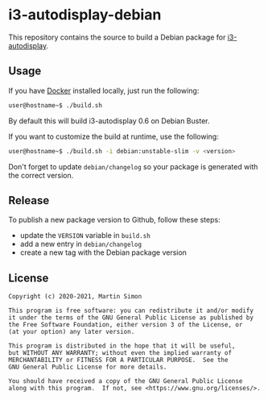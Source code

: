 # i3-autodisplay-debian

This repository contains the source to build a Debian package for [i3-autodisplay](https://github.com/lpicanco/i3-autodisplay).

## Usage

If you have [Docker](https://www.docker.com/) installed locally, just run the following:

```bash
user@hostname~$ ./build.sh
```
By default this will build i3-autodisplay 0.6 on Debian Buster.

If you want to customize the build at runtime, use the following:

```bash
user@hostname~$ ./build.sh -i debian:unstable-slim -v <version>
```
Don't forget to update `debian/changelog` so your package is generated with the correct version.

## Release

To publish a new package version to Github, follow these steps:
  * update the `VERSION` variable in `build.sh`
  * add a new entry in `debian/changelog`
  * create a new tag with the Debian package version

## License

```
Copyright (c) 2020-2021, Martin Simon

This program is free software: you can redistribute it and/or modify
it under the terms of the GNU General Public License as published by
the Free Software Foundation, either version 3 of the License, or
(at your option) any later version.

This program is distributed in the hope that it will be useful,
but WITHOUT ANY WARRANTY; without even the implied warranty of
MERCHANTABILITY or FITNESS FOR A PARTICULAR PURPOSE.  See the
GNU General Public License for more details.

You should have received a copy of the GNU General Public License
along with this program.  If not, see <https://www.gnu.org/licenses/>.

```
